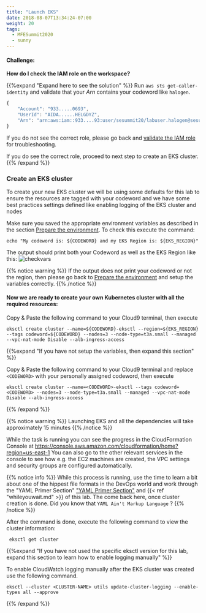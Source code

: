 ```yaml
---
title: "Launch EKS"
date: 2018-08-07T13:34:24-07:00
weight: 20
tags:
  - MFESummit2020
  - sunny
---
```



#### Challenge:
**How do I check the IAM role on the workspace?**

{{%expand "Expand here to see the solution" %}}
Run `aws sts get-caller-identity` and validate that your _Arn_ contains your codeword like `halogen`.

```javascript
{
    "Account": "933.....0693", 
    "UserId": "AIDA......HELGDYZ", 
    "Arn": "arn:aws:iam::933....93:user/sesummit20/labuser.halogen@sesummit20.net"
}
```

If you do not see the correct role, please go back and [validate the IAM role](/020_prerequisites/workspaceiam/#validate-the-iam-role) for troubleshooting.

If you do see the correct role, proceed to next step to create an EKS cluster.
{{% /expand %}}

### Create an EKS cluster

To create your new EKS cluster we will be using some defaults for this lab to ensure the resources are tagged with your codeword and we have some best practices settings defined like enabling logging of the EKS cluster and nodes 


Make sure you saved the appropriate environment variables as described in the section [Prepare the environment](/020_prerequisites/environment).
To check this execute the command:
```
echo "My codeword is: ${CODEWORD} and my EKS Region is: ${EKS_REGION}"
``` 

The output should print both your Codeword as well as the EKS Region like this:
![checkvars](/images/mfe/checkvars.png?classes=border,shadow)

{{% notice warning %}}
If the output does not print your codeword or not the region, then please go back to [Prepare the environment](/020_prerequisites/environment) and setup the variables correctly.
{{% /notice %}}


#### Now we are ready to create your own Kubernetes cluster with all the required resources:

Copy & Paste the following command to your Cloud9 terminal, then execute
```
eksctl create cluster --name=${CODEWORD}-eksctl --region=${EKS_REGION} --tags codeword=${CODEWORD} --nodes=3 --node-type=t3a.small --managed --vpc-nat-mode Disable --alb-ingress-access
```

{{%expand "If you have not setup the variables, then expand this section" %}}

Copy & Paste the following command to your Cloud9 terminal and replace `<CODEWORD>` with your personally assigned codeword, then execute

```
eksctl create cluster --name=<CODEWORD>-eksctl --tags codeword=<CODEWORD> --nodes=3 --node-type=t3a.small --managed --vpc-nat-mode Disable --alb-ingress-access
```

{{% /expand %}}

{{% notice warning %}}
Launching EKS and all the dependencies will take approximately 15 minutes
{{% /notice %}}

While the task is running you can see the progress in the CloudFormation Console at https://console.aws.amazon.com/cloudformation/home?region=us-east-1
You can also go to the other relevant services in the console to see how e.g. the EC2 machines are created, the VPC settings and security groups are configured automatically.

{{% notice info %}}
While this process is running, use the time to learn a bit about one of the hippest file formats in the DevOps world and work through the "YAML Primer Section"  ["YAML Primer Section"](/030_eksctl/whileyouwait) and {{< ref "whileyouwait.md" >}} of this lab. The come back here, once cluster creation is done. Did you know that `YAML Ain't Markup Language` ?
{{% /notice %}}



After the command is done, execute the following command to view the cluster information:
```
 eksctl get cluster
```


{{%expand "If you have not used the specific eksctl version for this lab, expand this section to learn how to enable logging manually" %}}

To enable CloudWatch logging manually after the EKS cluster was created use the following command.
 ```
eksctl --cluster <CLUSTER-NAME> utils update-cluster-logging --enable-types all --approve
```
{{% /expand %}}

